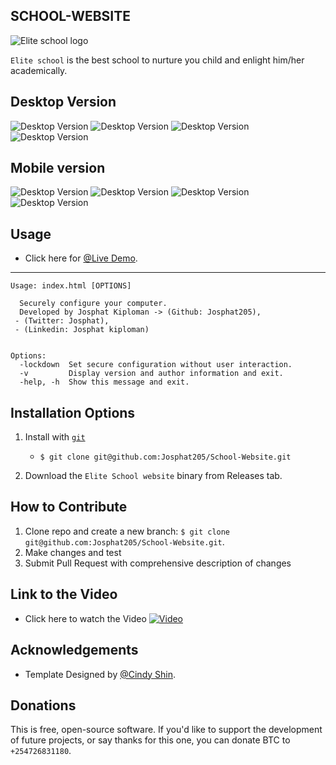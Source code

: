 ## SCHOOL-WEBSITE

![Elite school logo](img/logo.png)

`Elite school` is the best school to nurture you child and enlight him/her academically.
## Desktop Version
![Desktop Version](img/desktop1.png)
![Desktop Version](img/desktop2.png)
![Desktop Version](img/desktop3.png)
![Desktop Version](img/desktop4.png)
## Mobile version
![Desktop Version](img/mob1.png)
![Desktop Version](img/mob2.png)
![Desktop Version](img/mob3.png)
![Desktop Version](img/mob4.png)
## Usage
- Click here for  [@Live Demo](https://josphat205.github.io/School-Website/).
---

```
Usage: index.html [OPTIONS]

  Securely configure your computer.
  Developed by Josphat Kiploman -> (Github: Josphat205),
 - (Twitter: Josphat),
 - (Linkedin: Josphat kiploman)


Options:
  -lockdown  Set secure configuration without user interaction.
  -v         Display version and author information and exit.
  -help, -h  Show this message and exit.
```

## **Installation Options**

1. Install with [`git`](git@github.com:Josphat205/School-Website.git)

   - `$ git clone git@github.com:Josphat205/School-Website.git`

2. Download the `Elite School website` binary from Releases tab.

## **How to Contribute**

1. Clone repo and create a new branch: `$ git clone git@github.com:Josphat205/School-Website.git`.
2. Make changes and test
3. Submit Pull Request with comprehensive description of changes

## Link to the Video
- Click here to watch the Video [![Video](https://www.loom.com/share/cc0c095b63c1428489cd77454c7948b2)](https://www.loom.com/share/cc0c095b63c1428489cd77454c7948b2)

## **Acknowledgements**

- Template Designed by [@Cindy Shin](https://www.behance.net/gallery/29845175/CC-Global-Summit-2015).

## **Donations**

This is free, open-source software. If you'd like to support the development of future projects, or say thanks for this one, you can donate BTC to `+254726831180`.
